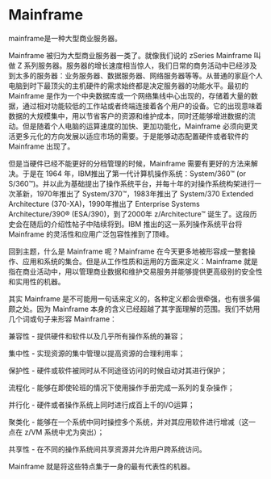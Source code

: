 # 

# Mainframe



mainframe是一种大型商业服务器。

Mainframe 被归为大型商业服务器一类了。就像我们说的 zSeries Mainframe 叫做 Z 系列服务器。服务器的增长速度相当惊人，我们日常的商务活动中已经涉及到太多的服务器：业务服务器、数据服务器、网络服务器等等。从普通的家庭个人电脑到时下最顶尖的主机硬件的需求始终都是决定服务器的功能水平。最初的 Mainframe 是作为一个中央数据库或一个网络集线中心出现的，存储着大量的数据，通过相对功能较低的工作站或者终端连接着各个用户的设备。它的出现意味着数据的大规模集中，用以节省客户的资源和维护成本，同时还能够增进数据的流动。但是随着个人电脑的运算速度的加快、更加功能化，Mainframe 必须向更灵活更多元化的方向发展以适应市场的需要。于是能够动态配置硬件或者软件的 Mainframe 出现了。

但是当硬件已经不能更好的分档管理的时候，Mainframe 需要有更好的方法来解决。于是在 1964 年，IBM推出了第一代计算机操作系统：System/360™ (or S/360™)。并以此为基础提出了操作系统平台，并每十年的对操作系统构架进行一次革新，1970年推出了 System/370™，1983年推出了 System/370 Extended Architecture (370-XA)，1990年推出了 Enterprise Systems Architecture/390® (ESA/390)，到了2000年 z/Architecture™ 诞生了。这段历史会在随后的介绍性帖子中陆续将到。IBM 推出的这一系列操作系统平台将 Mainframe 的灵活性和应用广泛包容性推到了顶峰。

回到主题，什么是 Mainframe 呢？Mainframe 在今天更多地被形容成一整套操作、应用和系统的集合。但是从工作性质和运用的方面来定义：Mainframe 就是指在商业活动中，用以管理商业数据和维护交易服务并能够提供更高级别的安全性和实用性的机器。

其实 Mainframe 是不可能用一句话来定义的，各种定义都会很牵强，也有很多偏颇之处。因为 Mainframe 本身的含义已经超越了其字面理解的范围。我们不妨用几个词或句子来形容 Mainframe：

兼容性 - 提供硬件和软件以及几乎所有操作系统的兼容；

集中性 - 实现资源的集中管理以提高资源的合理利用率；

保护性 - 硬件或软件被同时从不同途径访问的时候自动对其进行保护；

流程化 - 能够在即使轮班的情况下使用操作手册完成一系列的复杂操作；

并行化 - 硬件或者操作系统上同时进行成百上千的I/O运算；

聚类化 - 能够在一个系统中同时操控多个系统，并对其应用软件进行增减（这一点在 z/VM 系统中尤为突出）；

共享性 - 在不同的操作系统间共享资源并允许用户跨系统访问。

Mainframe 就是将这些特点集于一身的最有代表性的机器。

